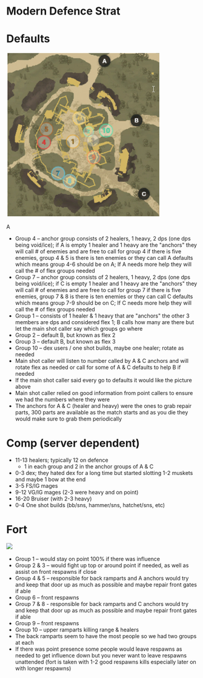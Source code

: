 # Modern Defence Strat

# Defaults

![](wordpad_gMX29opIfV.png)

A

- Group 4 – anchor group consists of 2 healers, 1 heavy, 2 dps (one dps being void/ice); if A is empty 1 healer and 1 heavy are the &quot;anchors&quot; they will call # of enemies and are free to call for group 4 if there is five enemies, group 4 &amp; 5 is there is ten enemies or they can call A defaults which means group 4-6 should be on A; If A needs more help they will call the # of flex groups needed
- Group 7 – anchor group consists of 2 healers, 1 heavy, 2 dps (one dps being void/ice); if C is empty 1 healer and 1 heavy are the &quot;anchors&quot; they will call # of enemies and are free to call for group 7 if there is five enemies, group 7 &amp; 8 is there is ten enemies or they can call C defaults which means group 7-9 should be on C; If C needs more help they will call the # of flex groups needed
- Group 1 – consists of 1 healer &amp; 1 heavy that are &quot;anchors&quot; the other 3 members are dps and considered flex 1; B calls how many are there but let the main shot caller say which groups go where
- Group 2 – default B, but known as flex 2
- Group 3 – default B, but known as flex 3
- Group 10 – dex users / one shot builds, maybe one healer; rotate as needed
- Main shot caller will listen to number called by A &amp; C anchors and will rotate flex as needed or call for some of A &amp; C defaults to help B if needed
- If the main shot caller said every go to defaults it would like the picture above
- Main shot caller relied on good information from point callers to ensure we had the numbers where they were
- The anchors for A &amp; C (healer and heavy) were the ones to grab repair parts, 300 parts are available as the match starts and as you die they would make sure to grab them periodically

# Comp (server dependent)

- 11-13 healers; typically 12 on defence
  - 1 in each group and 2 in the anchor groups of A &amp; C
- 0-3 dex; they hated dex for a long time but started slotting 1-2 muskets and maybe 1 bow at the end
- 3-5 FS/IG mages
- 9-12 VG/IG mages (2-3 were heavy and on point)
- 16-20 Bruiser (with 2-3 heavy)
- 0-4 One shot builds (bb/sns, hammer/sns, hatchet/sns, etc)

# Fort

![](RackMultipart20220505-1-13igpu_html_cdbe20d614f5d2c6.png)

- Group 1 – would stay on point 100% if there was influence
- Group 2 &amp; 3 – would fight up top or around point if needed, as well as assist on front respawns if close
- Group 4 &amp; 5 – responsible for back ramparts and A anchors would try and keep that door up as much as possible and maybe repair front gates if able
- Group 6 – front respawns
- Group 7 &amp; 8 - responsible for back ramparts and C anchors would try and keep that door up as much as possible and maybe repair front gates if able
- Group 9 – front respawns
- Group 10 – upper ramparts killing range &amp; healers
- The back ramparts seem to have the most people so we had two groups at each
- If there was point presence some people would leave respawns as needed to get influence down but you never want to leave respawns unattended (fort is taken with 1-2 good respawns kills especially later on with longer respawns)
